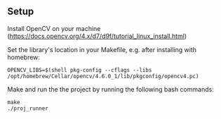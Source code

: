 ## Setup

Install OpenCV on your machine (https://docs.opencv.org/4.x/d7/d9f/tutorial_linux_install.html)

Set the library's location in your Makefile, e.g. after installing with homebrew:

    OPENCV_LIBS=$(shell pkg-config --cflags --libs /opt/homebrew/Cellar/opencv/4.6.0_1/lib/pkgconfig/opencv4.pc)

Make and run the the project by running the following bash commands:

    make
    ./proj_runner
